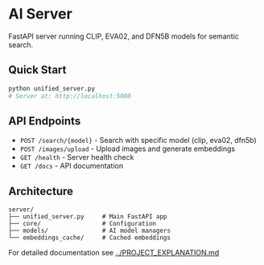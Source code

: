 # AI Server

FastAPI server running CLIP, EVA02, and DFN5B models for semantic search.

## Quick Start

```bash
python unified_server.py
# Server at: http://localhost:5000
```

## API Endpoints

- `POST /search/{model}` - Search with specific model (clip, eva02, dfn5b)
- `POST /images/upload` - Upload images and generate embeddings
- `GET /health` - Server health check
- `GET /docs` - API documentation

## Architecture

```
server/
├── unified_server.py     # Main FastAPI app
├── core/                 # Configuration
├── models/               # AI model managers
└── embeddings_cache/     # Cached embeddings
```

For detailed documentation see [../PROJECT_EXPLANATION.md](../PROJECT_EXPLANATION.md)

